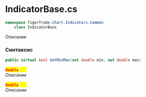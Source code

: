 
# IndicatorBase.cs
```csharp
namespace TigerTrade.Chart.Indicators.Common  
    class IndicatorBase
```

Описание

### Синтаксис
```csharp
public virtual bool GetMinMax(out double min, out double max)
```

<mark style="color:red;">**`double`**</mark> <mark style="color:yellow;">`out`</mark>  
 *Описание*  
  
<mark style="color:red;">**`double`**</mark> <mark style="color:yellow;">`out`</mark>  
 *Описание*  
  

                    
                    
